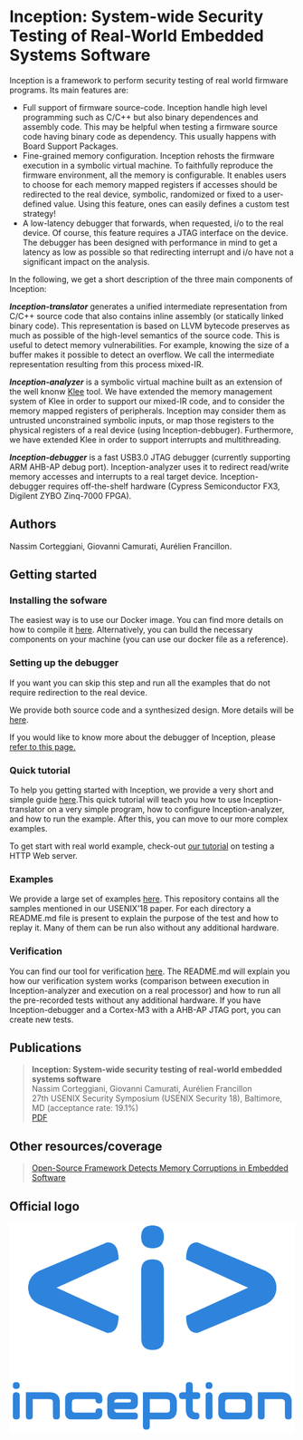 # Inception: System-wide Security Testing of Real-World Embedded Systems Software

Inception is a framework to perform security testing of real world firmware programs.
Its main features are:

* Full support of firmware source-code. Inception handle high level programming such as C/C++ but also binary dependences and assembly code. This may be helpful when testing a firmware source code having binary code as dependency. This usually happens with Board Support Packages.
* Fine-grained memory configuration. Inception rehosts the firmware execution in a symbolic virtual machine. To faithfully reproduce the firmware environment, all the memory is configurable. It enables users to choose for each memory mapped registers if  accesses should be redirected to the real device, symbolic, randomized or fixed to a user-defined value. Using this feature, ones can easily defines a custom test strategy!
* A low-latency debugger that forwards, when requested, i/o to the real device. Of course, this feature requires a JTAG interface on the device. The debugger has been designed with performance in mind to get a latency as low as possible so that redirecting interrupt and i/o have not a significant impact on the analysis.

In the following, we get a short description of the three main components of Inception:

***Inception-translator*** generates a unified intermediate representation from C/C++ source code that also contains inline
assembly (or statically linked binary code). This representation is based on LLVM bytecode preserves as much as possible of the high-level semantics of the source code. This is useful to detect memory vulnerabilities. For example, knowing the size of a buffer makes it possible to detect an overflow. We call the intermediate representation resulting from this process mixed-IR.
 
***Inception-analyzer*** is a symbolic virtual machine built as an extension of the well knonw [Klee](https://klee.github.io/) tool. We have extended the memory management system of Klee in order to support our mixed-IR code, and to consider the memory mapped registers of peripherals. Inception may consider them as untrusted unconstrained symbolic inputs, or map those registers to the physical registers of a real device (using Inception-debbuger). Furthermore, we have extended Klee in order to support interrupts and multithreading.  

***Inception-debugger*** is a fast USB3.0 JTAG debugger (currently supporting ARM AHB-AP debug port). 
Inception-analyzer uses it to redirect read/write memory accesses and interrupts to a real target device.
Inception-debugger requires off-the-shelf hardware (Cypress Semiconductor FX3, Digilent ZYBO Zinq-7000 FPGA).

## Authors

Nassim Corteggiani, Giovanni Camurati, Aurélien Francillon.

## Getting started

### Installing the sofware

The easiest way is to use our Docker image. 
You can find more details on how to compile it [here](https://github.com/Inception-framework/docker).
Alternatively, you can bulld the necessary components on your machine (you can use our docker file as a reference). 

### Setting up the debugger

If you want you can skip this step and run all the examples that do not require redirection to the real device.

We provide both source code and a synthesized design.
More details will be [here](https://github.com/Inception-framework/debugger).

If you would like to know more about the debugger of Inception, please [refer to this page.](debugger.md)

### Quick tutorial

To help you getting started with Inception, we provide a very short and simple guide [here](https://github.com/Inception-framework/tutorial).This quick tutorial will teach you how to use Inception-translator on a very simple program, how to configure Inception-analyzer, and how to run the example. After this, you can move to our more complex examples.

To get start with real world example, check-out [our tutorial](tuto.md) on testing a HTTP Web server. 

### Examples

We provide a large set of examples [here](https://github.com/Inception-framework/usenix-samples).
This repository contains all the samples mentioned in our USENIX'18 paper. For each directory a README.md file is present to explain the purpose of the test and how to replay it. Many of them can be run also without any additional hardware.

### Verification

You can find our tool for verification [here](https://github.com/Inception-framework/verification). The README.md will explain you how our verification system works (comparison between execution in Inception-analyzer and execution on a real processor) and how to run all the pre-recorded tests without any additional hardware. If you have Inception-debugger and a Cortex-M3 with a AHB-AP JTAG port, you can create new tests.

## Publications

> **Inception: System-wide security testing of real-world embedded systems software**     
> Nassim Corteggiani, Giovanni Camurati, Aurélien Francillon   
> 27th USENIX Security Symposium (USENIX Security 18), Baltimore, MD (acceptance rate: 19.1%)  
> [PDF](http://s3.eurecom.fr/docs/usenixsec18_corteggiani.pdf)

## Other resources/coverage 

> [Open-Source Framework Detects Memory Corruptions in Embedded Software](https://www.maximintegrated.com/en/design/blog/open-source-framework.html)

## Official logo

![alt text][logo]

[logo]: https://raw.githubusercontent.com/Inception-framework/inception/master/Logo_inception.png "Inception official logo"
